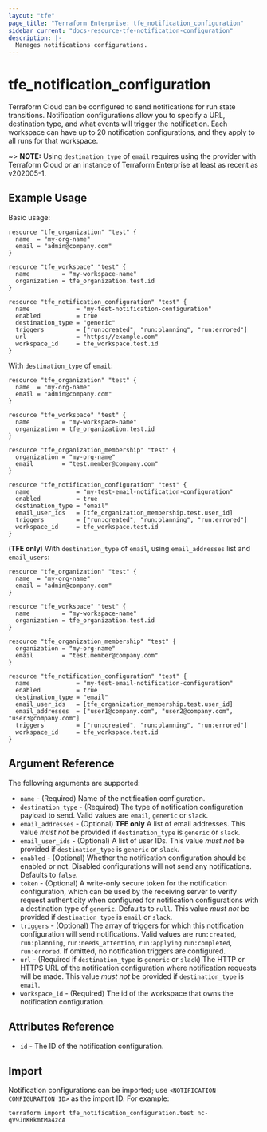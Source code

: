 ```yaml
---
layout: "tfe"
page_title: "Terraform Enterprise: tfe_notification_configuration"
sidebar_current: "docs-resource-tfe-notification-configuration"
description: |-
  Manages notifications configurations.
---
```


# tfe_notification_configuration

Terraform Cloud can be configured to send notifications for run state transitions. 
Notification configurations allow you to specify a URL, destination type, and what events will trigger the notification. 
Each workspace can have up to 20 notification configurations, and they apply to all runs for that workspace.

~> **NOTE:** Using `destination_type` of `email` requires using the provider with Terraform Cloud or an instance of 
  Terraform Enterprise at least as recent as v202005-1.


## Example Usage

Basic usage:

```hcl
resource "tfe_organization" "test" {
  name  = "my-org-name"
  email = "admin@company.com"
}

resource "tfe_workspace" "test" {
  name         = "my-workspace-name"
  organization = tfe_organization.test.id
}

resource "tfe_notification_configuration" "test" {
  name             = "my-test-notification-configuration"
  enabled          = true
  destination_type = "generic"
  triggers         = ["run:created", "run:planning", "run:errored"]
  url              = "https://example.com"
  workspace_id     = tfe_workspace.test.id
}
```

With `destination_type` of `email`:

```hcl
resource "tfe_organization" "test" {
  name  = "my-org-name"
  email = "admin@company.com"
}

resource "tfe_workspace" "test" {
  name         = "my-workspace-name"
  organization = tfe_organization.test.id
}

resource "tfe_organization_membership" "test" {
  organization = "my-org-name"
  email        = "test.member@company.com"
}

resource "tfe_notification_configuration" "test" {
  name             = "my-test-email-notification-configuration"
  enabled          = true
  destination_type = "email"
  email_user_ids   = [tfe_organization_membership.test.user_id]
  triggers         = ["run:created", "run:planning", "run:errored"]
  workspace_id     = tfe_workspace.test.id
}
```

(**TFE only**) With `destination_type` of `email`, using `email_addresses` list and `email_users`:

```hcl
resource "tfe_organization" "test" {
  name  = "my-org-name"
  email = "admin@company.com"
}

resource "tfe_workspace" "test" {
  name         = "my-workspace-name"
  organization = tfe_organization.test.id
}

resource "tfe_organization_membership" "test" {
  organization = "my-org-name"
  email        = "test.member@company.com"
}

resource "tfe_notification_configuration" "test" {
  name             = "my-test-email-notification-configuration"
  enabled          = true
  destination_type = "email"
  email_user_ids   = [tfe_organization_membership.test.user_id]
  email_addresses  = ["user1@company.com", "user2@company.com", "user3@company.com"]
  triggers         = ["run:created", "run:planning", "run:errored"]
  workspace_id     = tfe_workspace.test.id
}
```

## Argument Reference

The following arguments are supported:

* `name` - (Required) Name of the notification configuration.
* `destination_type` - (Required) The type of notification configuration payload to send. 
  Valid values are `email`, `generic` or `slack`.
* `email_addresses` - (Optional) **TFE only** A list of email addresses. This value 
  _must not_ be provided if `destination_type` is `generic` or `slack`.
* `email_user_ids` - (Optional) A list of user IDs. This value _must not_ be provided 
  if `destination_type` is `generic` or `slack`.
* `enabled` - (Optional) Whether the notification configuration should be enabled or not.
  Disabled configurations will not send any notifications. Defaults to `false`.
* `token` - (Optional) A write-only secure token for the notification configuration, which can
  be used by the receiving server to verify request authenticity when configured for notification
  configurations with a destination type of `generic`. Defaults to `null`.
  This value _must not_ be provided if `destination_type` is `email` or `slack`.
* `triggers` - (Optional) The array of triggers for which this notification configuration will
  send notifications. Valid values are `run:created`, `run:planning`, `run:needs_attention`, `run:applying`
  `run:completed`, `run:errored`. If omitted, no notification triggers are configured.
* `url` - (Required if `destination_type` is `generic` or `slack`) The HTTP or HTTPS URL of the notification 
  configuration where notification requests will be made. This value _must not_ be provided if `destination_type` 
  is `email`.
* `workspace_id` - (Required) The id of the workspace that owns the notification configuration. 

## Attributes Reference

* `id` - The ID of the notification configuration.

## Import

Notification configurations can be imported; use `<NOTIFICATION CONFIGURATION ID>` as the import ID. For example:

```shell
terraform import tfe_notification_configuration.test nc-qV9JnKRkmtMa4zcA
```

